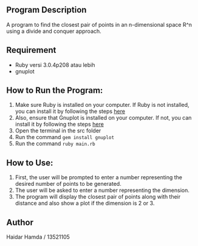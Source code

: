 ## Program Description
A program to find the closest pair of points in an n-dimensional space R^n using a divide and conquer approach.

## Requirement
* Ruby versi 3.0.4p208 atau lebih
* gnuplot


## How to Run the Program:
1. Make sure Ruby is installed on your computer. If Ruby is not installed, you can install it by following the steps [here](https://www.ruby-lang.org/en/documentation/installation/)
2. Also, ensure that Gnuplot is installed on your computer. If not, you can install it by following the steps [here](https://riptutorial.com/gnuplot/example/11275/installation-or-setup)
3. Open the terminal in the src folder
4. Run the command `gem install gnuplot`
5. Run the command `ruby main.rb`

## How to Use:
1. First, the user will be prompted to enter a number representing the desired number of points to be generated.
2. The user will be asked to enter a number representing the dimension.
3. The program will display the closest pair of points along with their distance and also show a plot if the dimension is 2 or 3.

## Author
Haidar Hamda / 13521105
